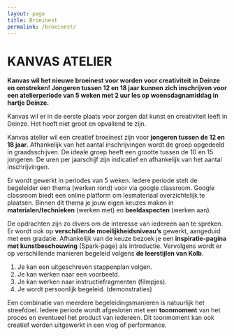 ```yaml
---
layout: page
title: Broeinest
permalink: /broeinest/
---
```


# KANVAS ATELIER

**Kanvas wil het nieuwe broeinest voor worden voor creativiteit in Deinze en omstreken! Jongeren tussen 12 en 18 jaar kunnen zich inschrijven voor een atelierperiode van 5 weken met 2 uur les op woensdagnamiddag in hartje Deinze.**

Kanvas wil er in de eerste plaats voor zorgen dat kunst en creativiteit leeft in Deinze. Het hoeft niet groot en opvallend te zijn.

Kanvas atelier wil een creatief broeinest zijn voor **jongeren tussen de 12 en 18 jaar**. Afhankelijk van het aantal inschrijvingen wordt de groep opgedeeld in graadsschijven. De ideale groep heeft een grootte tussen de 10 en 15 jongeren. De uren per jaarschijf zijn indicatief en afhankelijk van het aantal inschrijvingen. 

Er wordt gewerkt in periodes van 5 weken. Iedere periode stelt de begeleider een thema (werken rond) voor via google classroom. Google classroom biedt een online platform om lesmateriaal overzichtelijk te plaatsen.
Binnen dit thema je jouw eigen keuzes maken in **materialen/technieken** (werken met) en **beeldaspecten** (werken aan).

De opdrachten zijn zo divers om de interesse van iedereen aan te spreken. Er wordt ook op **verschillende moeilijkheidsniveau’s** gewerkt, aangeduid met een gradatie.
Afhankelijk van de keuze bezoek je een **inspiratie-pagina met kunstbeschouwing** (Spark-page) als introductie.
Vervolgens wordt er op verschillende manieren begeleid volgens **de leerstijlen van Kolb**.
1.	Je kan een uitgeschreven stappenplan volgen.
2.	Je kan werken naar een voorbeeld.
3.	Je kan werken naar instructiefragmenten (filmpjes).
4.	Je wordt persoonlijk begeleid. (demonstraties)

Een combinatie van meerdere begeleidingsmanieren is natuurlijk het streefdoel.
Iedere periode wordt afgesloten met een **toonmoment** van het proces en eventueel het product van iedereen. Dit toonmoment kan ook creatief worden uitgewerkt in een vlog of performance.
  